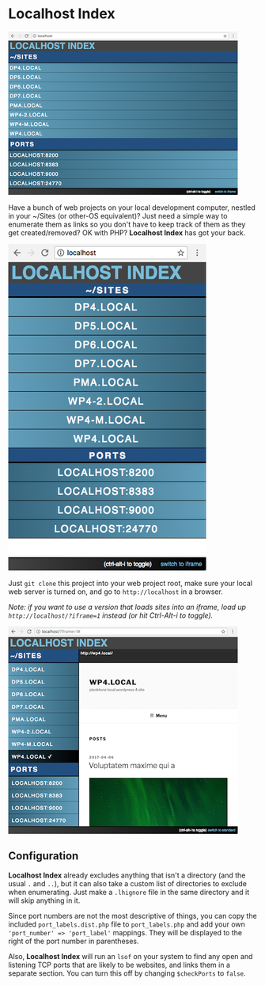 # Localhost Index

![Localhost Index Full Page](assets/img/localhost_index_full_page.png "Localhost Index Full Page")

Have a bunch of web projects on your local development computer, nestled in your ~/Sites (or other-OS equivalent)? Just need a simple way to enumerate them as links so you don't have to keep track of them as they get created/removed? OK with PHP? **Localhost Index** has got your back.

![Localhost Index Mobile](assets/img/localhost_index_mobile.png "Localhost Index Full Mobile")

Just `git clone` this project into your web project root, make sure your local web server is turned on, and go to `http://localhost` in a browser.

_Note: if you want to use a version that loads sites into an iframe, load up `http://localhost/?iframe=1` instead (or hit Ctrl-Alt-i to toggle)._

![Localhost Index Iframe](assets/img/localhost_index_iframe.png "Localhost Index Iframe")

## Configuration

**Localhost Index** already excludes anything that isn't a directory (and the usual `.` and `..`), but it can also take a custom list of directories to exclude when enumerating. Just make a `.lhignore` file in the same directory and it will skip anything in it.

Since port numbers are not the most descriptive of things, you can copy the included `port_labels.dist.php` file to `port_labels.php` and add your own `'port_number' => 'port_label'` mappings. They will be displayed to the right of the port number in parentheses.

Also, **Localhost Index** will run an `lsof` on your system to find any open and listening TCP ports that are likely to be websites, and links them in a separate section. You can turn this off by changing `$checkPorts` to `false`.
